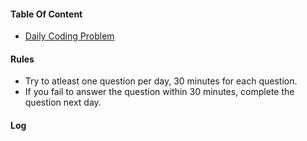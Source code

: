 #### Table Of Content

- [Daily Coding Problem](dcp)

#### Rules

- Try to atleast one question per day, 30 minutes for each question.
- If you fail to answer the question within 30 minutes, complete the question next day.

#### Log

